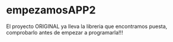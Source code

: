# empezamosAPP2

El proyecto ORIGINAL ya lleva la libreria que encontramos puesta, comprobarlo antes de empezar a programarla!!!
